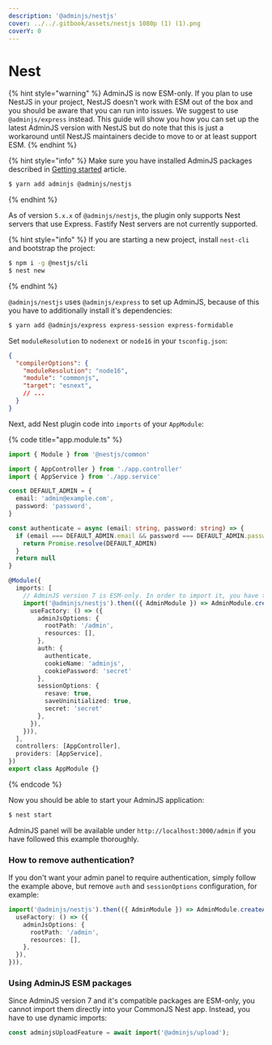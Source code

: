 ```yaml
---
description: '@adminjs/nestjs'
cover: ../../.gitbook/assets/nestjs 1080p (1) (1).png
coverY: 0
---
```


# Nest

{% hint style="warning" %}
AdminJS is now ESM-only. If you plan to use NestJS in your project, NestJS doesn't work with ESM out of the box and you should be aware that you can run into issues. We suggest to use `@adminjs/express` instead. This guide will show you how you can set up the latest AdminJS version with NestJS but do note that this is just a workaround until NestJS maintainers decide to move to or at least support ESM.
{% endhint %}

{% hint style="info" %}
Make sure you have installed AdminJS packages described in [Getting started](../getting-started.md) article.

```bash
$ yarn add adminjs @adminjs/nestjs
```
{% endhint %}

As of version `5.x.x` of `@adminjs/nestjs`, the plugin only supports Nest servers that use Express. Fastify Nest servers are not currently supported.

{% hint style="info" %}
If you are starting a new project, install `nest-cli` and bootstrap the project:

```bash
$ npm i -g @nestjs/cli
$ nest new
```
{% endhint %}

`@adminjs/nestjs` uses `@adminjs/express` to set up AdminJS, because of this you have to additionally install it's dependencies:

```bash
$ yarn add @adminjs/express express-session express-formidable
```

Set `moduleResolution` to `nodenext` or `node16` in your `tsconfig.json`:

```json
{
  "compilerOptions": {
    "moduleResolution": "node16",
    "module": "commonjs",
    "target": "esnext",
    // ...
  }
}
```

Next, add Nest plugin code into `imports` of your `AppModule`:

{% code title="app.module.ts" %}
```typescript
import { Module } from '@nestjs/common'

import { AppController } from './app.controller'
import { AppService } from './app.service'

const DEFAULT_ADMIN = {
  email: 'admin@example.com',
  password: 'password',
}

const authenticate = async (email: string, password: string) => {
  if (email === DEFAULT_ADMIN.email && password === DEFAULT_ADMIN.password) {
    return Promise.resolve(DEFAULT_ADMIN)
  }
  return null
}

@Module({
  imports: [
    // AdminJS version 7 is ESM-only. In order to import it, you have to use dynamic imports.
    import('@adminjs/nestjs').then(({ AdminModule }) => AdminModule.createAdminAsync({
      useFactory: () => ({
        adminJsOptions: {
          rootPath: '/admin',
          resources: [],
        },
        auth: {
          authenticate,
          cookieName: 'adminjs',
          cookiePassword: 'secret'
        },
        sessionOptions: {
          resave: true,
          saveUninitialized: true,
          secret: 'secret'
        },
      }),
    })),
  ],
  controllers: [AppController],
  providers: [AppService],
})
export class AppModule {}
```
{% endcode %}

Now you should be able to start your AdminJS application:

```bash
$ nest start
```

AdminJS panel will be available under `http://localhost:3000/admin` if you have followed this example thoroughly.

### How to remove authentication?

If you don't want your admin panel to require authentication, simply follow the example above, but remove `auth` and `sessionOptions` configuration, for example:

```typescript
import('@adminjs/nestjs').then(({ AdminModule }) => AdminModule.createAdminAsync({
  useFactory: () => ({
    adminJsOptions: {
      rootPath: '/admin',
      resources: [],
    },
  }),
})),
```

### Using AdminJS ESM packages

Since AdminJS version 7 and it's compatible packages are ESM-only, you cannot import them directly into your CommonJS Nest app. Instead, you have to use dynamic imports:

```typescript
const adminjsUploadFeature = await import('@adminjs/upload');
```
